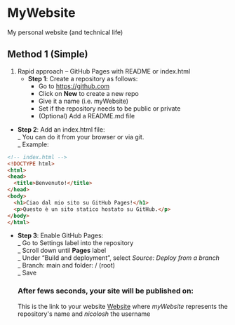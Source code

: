 # MyWebsite
My personal website (and technical life)

## Method 1 (Simple)
1. Rapid approach – GitHub Pages with README or index.html  
   - **Step 1**: Create a repository  as follows:  
       - Go to https://github.com  
       - Click on **New** to create a new repo    
       - Give it a name (i.e. myWebsite)  
       - Set if the repository needs to be public or private  
       - (Optional) Add a README.md file  

 - **Step 2**: Add an index.html file:  
   _ You can do it from your browser or via git.  
   _ Example:  
   
```html
<!-- index.html -->
<!DOCTYPE html>
<html>
<head>
  <title>Benvenuto!</title>
</head>
<body>
  <h1>Ciao dal mio sito su GitHub Pages!</h1>
  <p>Questo è un sito statico hostato su GitHub.</p>
</body>
</html>
```

 - **Step 3**: Enable GitHub Pages:  
    _ Go to Settings label into the repository  
    _ Scroll down until **Pages** label  
    _ Under “Build and deployment”, select *Source: Deploy from a branch*  
    _ Branch: main and folder: / (root)  
    _ Save  

    ### After fews seconds, your site will be published on:  
    This is the link to your website [Website](https://nicolosh.github.io/MyWebsite) where *myWebsite* represents the repository's name and *nicolosh* the username 


